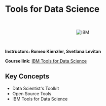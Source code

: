 # Tools for Data Science

<br>

<p align="center">
	<img src="https://raw.githubusercontent.com/Thomas-George-T/IBM-Data-Science-Professional-Certification/master/ibm.svg" title="IBM" alt="IBM" />
</p>

<br>

**Instructors: Romeo Kienzler, Svetlana Levitan**

**Course link:** [IBM Tools for Data Science](https://www.coursera.org/learn/open-source-tools-for-data-science)

## Key Concepts

- Data Scientist's Toolkit
- Open Source Tools
- IBM Tools for Data Science
